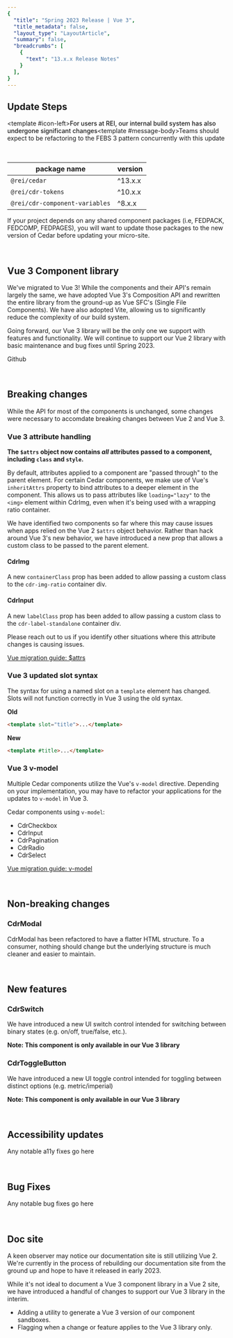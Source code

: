 ```yaml
---
{
  "title": "Spring 2023 Release | Vue 3",
  "title_metadata": false,
  "layout_type": "LayoutArticle",
  "summary": false,
  "breadcrumbs": [
    {
      "text": "13.x.x Release Notes"
    }
  ],
}
---
```


<cdr-doc-table-of-contents-shell parentSelector='h2' childSelector='h3'>

## Update Steps

<cdr-banner type="warning" aria-live="polite"><template #icon-left><icon-warning-fill inherit-color /></template><span style="font-weight:500">For users at REI, our internal build system has also undergone significant changes</span><template #message-body>Teams should expect to be refactoring to the FEBS 3 pattern concurrently with this update</template></cdr-banner>

<br>

| package name | version |
|--------------|---------|
| `@rei/cedar` | ^13.x.x |
| `@rei/cdr-tokens` | ^10.x.x |
| `@rei/cdr-component-variables` | ^8.x.x |

If your project depends on any shared component packages (i.e, FEDPACK, FEDCOMP, FEDPAGES), you will want to update those packages to the new version of Cedar before updating your micro-site.

<br> 

## Vue 3 Component library

We've migrated to Vue 3! While the components and their API's remain largely the same, we have adopted Vue 3's Composition API and rewritten the entire library from the ground-up as Vue SFC's (Single File Components). We have also adopted Vite, allowing us to significantly reduce the complexity of our build system. 

Going forward, our Vue 3 library will be the only one we support with features and functionality. We will continue to support our Vue 2 library with basic maintenance and bug fixes until Spring 2023.

<cdr-link style="vertical-align: baseline" href="https://github.com/rei/rei-cedar-next">Github <icon-brand-github /></cdr-link>

<br>

## Breaking changes

While the API for most of the components is unchanged, some changes were necessary to accomdate breaking changes between Vue 2 and Vue 3.

### Vue 3 attribute handling

**The `$attrs` object now contains _all_ attributes passed to a component, including `class` and `style`.**

By default, attributes applied to a component are "passed through" to the parent element. For certain Cedar components, we make use of Vue's `inheritAttrs` property to bind attributes to a deeper element in the component. This allows us to pass attributes like `loading="lazy"` to the `<img>` element within CdrImg, even when it's being used with a wrapping ratio container.

We have identified two components so far where this may cause issues when apps relied on the Vue 2 `$attrs` object behavior. Rather than hack around Vue 3's new behavior, we have introduced a new prop that allows a custom class to be passed to the parent element.

#### CdrImg

A new `containerClass` prop has been added to allow passing a custom class to the `cdr-img-ratio` container div.

#### CdrInput

A new `labelClass` prop has been added to allow passing a custom class to the `cdr-label-standalone` container div.

Please reach out to us if you identify other situations where this attribute changes is causing issues.

[Vue migration guide: $attrs](https://v3-migration.vuejs.org/breaking-changes/attrs-includes-class-style.html)

### Vue 3 updated slot syntax

The syntax for using a named slot on a `template` element has changed. Slots will not function correctly in Vue 3 using the old syntax.

**Old**
```html
<template slot="title">...</template>
```
**New**
```html
<template #title>...</template>
```

### Vue 3 v-model

Multiple Cedar components utilize the Vue's `v-model` directive. Depending on your implementation, you may have to refactor your applications for the updates to `v-model` in Vue 3.

Cedar components using `v-model`:
- CdrCheckbox
- CdrInput
- CdrPagination
- CdrRadio
- CdrSelect

[Vue migration guide: v-model](https://v3-migration.vuejs.org/breaking-changes/v-model.html)

<br>

## Non-breaking changes

### CdrModal

CdrModal has been refactored to have a flatter HTML structure. To a consumer, nothing should change but the underlying structure is much cleaner and easier to maintain.

<br>

## New features

### CdrSwitch

We have introduced a new UI switch control intended for switching between binary states (e.g. on/off, true/false, etc.).

**Note: This component is only available in our Vue 3 library**

### CdrToggleButton

We have introduced a new UI toggle control intended for toggling between distinct options (e.g. metric/imperial)

**Note: This component is only available in our Vue 3 library**

<br>

## Accessibility updates

Any notable a11y fixes go here

<br>

## Bug Fixes

Any notable bug fixes go here

<br>

## Doc site

A keen observer may notice our documentation site is still utilizing Vue 2. We're currently in the process of rebuilding our documentation site from the ground up and hope to have it released in early 2023. 

While it's not ideal to document a Vue 3 component library in a Vue 2 site, we have introduced a handful of changes to support our Vue 3 library in the interim. 

- Adding a utility to generate a Vue 3 version of our component sandboxes.
- Flagging when a change or feature applies to the Vue 3 library only.



</cdr-doc-table-of-contents-shell>
